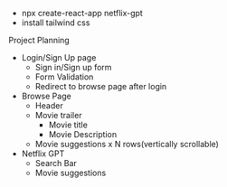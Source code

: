 - npx create-react-app netflix-gpt 
- install tailwind css

Project Planning
- Login/Sign Up page
  - Sign in/Sign up form
  - Form Validation
  - Redirect to browse page after login
- Browse Page
  - Header
  - Movie trailer
    - Movie title 
    - Movie Description
  - Movie suggestions x N rows(vertically scrollable)
- Netflix GPT
  - Search Bar
  - Movie suggestions
